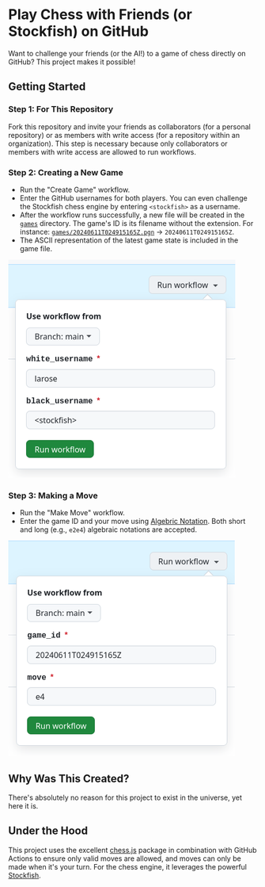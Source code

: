 # Play Chess with Friends (or Stockfish) on GitHub

Want to challenge your friends (or the AI!) to a game of chess directly on GitHub? This project makes it possible!

## Getting Started

### Step 1: For This Repository

Fork this repository and invite your friends as collaborators (for a personal repository) or as members with write access (for a repository within an organization). This step is necessary because only collaborators or members with write access are allowed to run workflows.

### Step 2: Creating a New Game

- Run the "Create Game" workflow.
- Enter the GitHub usernames for both players. You can even challenge the Stockfish chess engine by entering `<stockfish>` as a username.
- After the workflow runs successfully, a new file will be created in the [`games`](games) directory. The game's ID is its filename without the extension. For instance: [`games/20240611T024915165Z.pgn`](games/20240611T024915165Z.pgn) -> `20240611T024915165Z`.
- The ASCII representation of the latest game state is included in the game file.

![](images/create-game.png)

### Step 3: Making a Move

- Run the "Make Move" workflow.
- Enter the game ID and your move using [Algebric Notation](<https://en.wikipedia.org/wiki/Algebraic_notation_(chess)>). Both short and long (e.g., `e2e4`) algebraic notations are accepted.

![](images/make-move.png)

## Why Was This Created?

There's absolutely no reason for this project to exist in the universe, yet here it is.

## Under the Hood

This project uses the excellent [chess.js](https://github.com/jhlywa/chess.js) package in combination with GitHub Actions to ensure only valid moves are allowed, and moves can only be made when it's your turn. For the chess engine, it leverages the powerful [Stockfish](https://stockfishchess.org).
